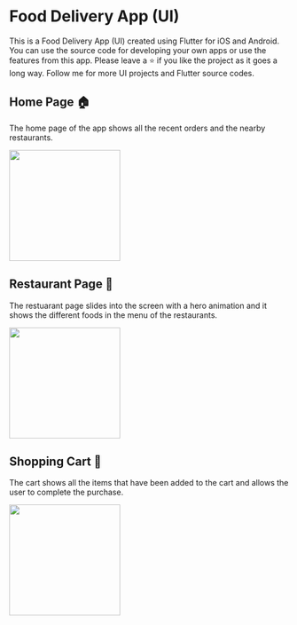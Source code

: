 # Food Delivery App (UI)

This is a Food Delivery App (UI) created using Flutter for iOS and Android. You can use the source code for developing your own apps or use the features from this app. Please leave a ⭐ if you like the project as it goes a long way. Follow me for more UI projects and Flutter source codes.

## Home Page 🏠

The home page of the app shows all the recent orders and the nearby restaurants.

<img align="center" src="https://github.com/navendu-pottekkat/food-delivery-app-ui/blob/master/assets/images/Screenshot_20200219-184138.png" width="200">

## Restaurant Page 🍔

The restuarant page slides into the screen with a hero animation and it shows the different foods in the menu of the restaurants.

<img align="center" src="https://github.com/navendu-pottekkat/food-delivery-app-ui/blob/master/assets/images/Screenshot_20200219-184147.png" width="200">

## Shopping Cart 🛒

The cart shows all the items that have been added to the cart and allows the user to complete the purchase.

<img align="center" src="https://github.com/navendu-pottekkat/food-delivery-app-ui/blob/master/assets/images/Screenshot_20200219-184202.png" width="200">

